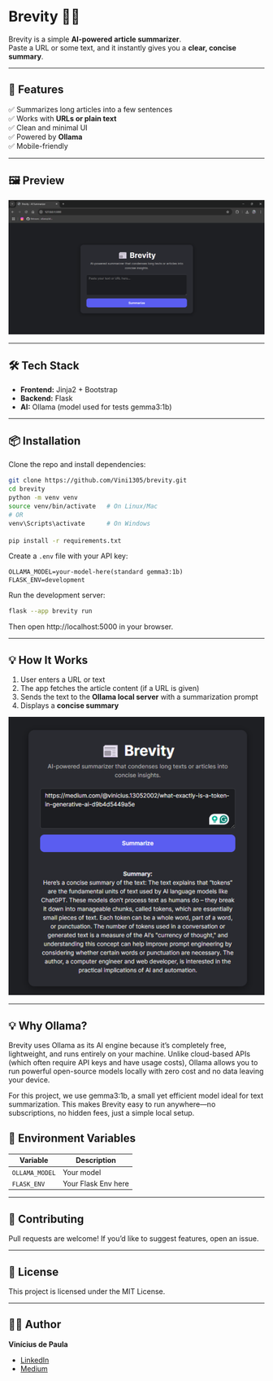 # Brevity 📰✨

Brevity is a simple **AI-powered article summarizer**.  
Paste a URL or some text, and it instantly gives you a **clear, concise summary**.  

---

## 🚀 Features

✅ Summarizes long articles into a few sentences  
✅ Works with **URLs or plain text**  
✅ Clean and minimal UI  
✅ Powered by **Ollama**  
✅ Mobile-friendly  

---

## 🖼️ Preview

<!-- Add a screenshot or GIF of the app -->
![Brevity Screenshot](./assets/preview.png)

---

## 🛠️ Tech Stack

- **Frontend:** Jinja2 + Bootstrap  
- **Backend:** Flask
- **AI:** Ollama (model used for tests gemma3:1b)  

---

## 📦 Installation

Clone the repo and install dependencies:

```bash
git clone https://github.com/Vini1305/brevity.git
cd brevity
python -m venv venv
source venv/bin/activate   # On Linux/Mac
# OR
venv\Scripts\activate      # On Windows

pip install -r requirements.txt
````

Create a `.env` file with your API key:

```env
OLLAMA_MODEL=your-model-here(standard gemma3:1b)
FLASK_ENV=development
```

Run the development server:

```bash
flask --app brevity run
```

Then open http://localhost:5000 in your browser.

---

## 💡 How It Works

1. User enters a URL or text
2. The app fetches the article content (if a URL is given)
3. Sends the text to the **Ollama local server** with a summarization prompt
4. Displays a **concise summary**

<!-- Add a small diagram or flow image here -->

![How It Works](./assets/flow.png)

---

## 💡 Why Ollama?
Brevity uses Ollama as its AI engine because it’s completely free, lightweight, and runs entirely on your machine. Unlike cloud-based APIs (which often require API keys and have usage costs), Ollama allows you to run powerful open-source models locally with zero cost and no data leaving your device.

For this project, we use gemma3:1b, a small yet efficient model ideal for text summarization. This makes Brevity easy to run anywhere—no subscriptions, no hidden fees, just a simple local setup.

## 🔑 Environment Variables

| Variable         | Description         |
| ---------------- | ------------------- |
| `OLLAMA_MODEL`   |      Your model     |
| `FLASK_ENV`      | Your Flask Env here |

---

## 🤝 Contributing

Pull requests are welcome!
If you’d like to suggest features, open an issue.

---

## 📄 License

This project is licensed under the MIT License.

---

## 👨‍💻 Author

**Vinícius de Paula**

* [LinkedIn](www.linkedin.com/in/vinícius-de-paula-5076991b0)
* [Medium](https://medium.com/@vinicius.13052002)
